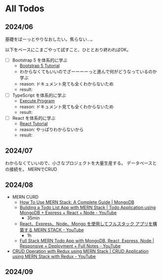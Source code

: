 # All Todos

## 2024/06

基礎をばーっとやりなおしたい。焦らない...。

以下をベースにこまごやって試すこと、ひととおり終わればOK。

- [ ] Bootstrap 5 を体系的に学ぶ
  - [Bootstrap 5 Tutorial](https://www.w3schools.com/bootstrap5/)
  - わからなくてもいいのでざーーーーっと進んで何がどうなっているのか学ぶ
  - reason: ドキュメント見ても全くわからないため
  - result: 
- [ ] TypeScript を体系的に学ぶ
  - [Execute Program](https://www.executeprogram.com/)
  - reason: ドキュメント見ても全くわからないため
  - result:
- [ ] React を体系的に学ぶ
  - [React Tutorial](https://www.w3schools.com/react/default.asp)
  - reason: やっぱりわからないから
  - result: 

## 2024/07

わからなくていいので、小さなプロジェクトを大量生産する。
データベースとの接続を。
MERNでCRUD

## 2024/08

- MERN CURD
  - [How To Use MERN Stack: A Complete Guide | MongoDB](https://www.mongodb.com/resources/languages/mern-stack-tutorial)
  - [Building a Todo List App with MERN Stack | Todo Application using MongoDB + Express + React + Node - YouTube](https://www.youtube.com/watch?v=BqRWK57dwqo)
    - 35min
  - [React、Express、Node、Mongo を使用してフルスタック アプリを構築する MERN STACK - YouTube](https://www.youtube.com/watch?v=R81g-2r6ynM)
    - 1h
  - [Full Stack MERN Todo App with MongoDB, React, Express, Node | Responsive + Deployment + Full Notes - YouTube](https://www.youtube.com/watch?v=giXuiotopO0)
- [CRUD Operation with Redux using MERN Stack | CRUD Application using MERN Stack with Redux - YouTube](https://www.youtube.com/watch?v=FOK45_sEqK8)


## 2024/09